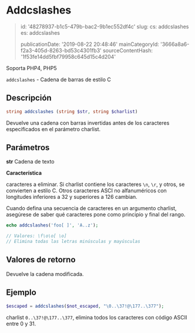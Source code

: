 Addcslashes
===========

> id: '48278937-b1c5-479b-bac2-9b1ec552df4c'
> slug:
> 	cs: addcslashes
> 	es: addcslashes
> 
> publicationDate: '2019-08-22 20:48:46'
> mainCategoryId: '3666a8a6-f2a3-405d-8263-bd53c4301fb3'
> sourceContentHash: '1f53fe14dd5fbf79958c645d15c4d204'

Soporta PHP4, PHP5

`addcslashes` - Cadena de barras de estilo C

Descripción
--------------------------

```php
string addcslashes (string $str, string $charlist)
```

Devuelve una cadena con barras invertidas antes de los caracteres especificados en el parámetro charlist.

Parámetros
--------------------------

**str** Cadena de texto

**Característica**

caracteres a eliminar. Si charlist contiene los caracteres `\n`, `\r`, y otros, se convierten a estilo C. Otros caracteres ASCI no alfanuméricos con longitudes inferiores a 32 y superiores a 126 cambian.

Cuando defina una secuencia de caracteres en un argumento charlist, asegúrese de saber qué caracteres pone como principio y final del rango.

```php
echo addcslashes('foo[ ]', 'A..z');

// Valores: \f\o\o[ \o]
// Elimina todas las letras minúsculas y mayúsculas
```

Valores de retorno
--------------------------

Devuelve la cadena modificada.

Ejemplo
--------------------------

```php
$escaped = addcslashes($not_escaped, "\0..\37!@\177..\377");
```

charlist `0..\37!@\177..\377`, elimina todos los caracteres con código ASCII entre 0 y 31.
